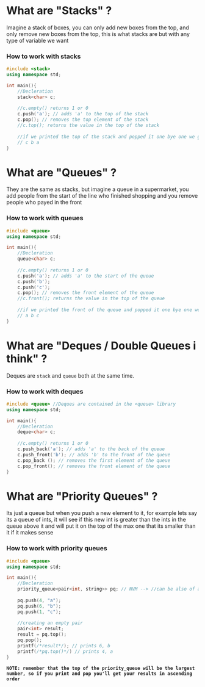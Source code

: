 # What are "Stacks" ?
Imagine a stack of boxes, you can only add new boxes from the top, and only remove new boxes from the top, this is what stacks are but with any type of variable we want

### How to work with stacks
```c++
#include <stack>
using namespace std;

int main(){
	//Decleration
	stack<char> c;
	
	//c.empty() returns 1 or 0
	c.push('a'); // adds 'a' to the top of the stack
	c.pop(); // removes the top element of the stack
	//c.top(); returns the value in the top of the stack
	
	//if we printed the top of the stack and popped it one bye one we get
	// c b a
}
```

# What are "Queues" ?
They are the same as stacks, but imagine a queue in a supermarket, you add people from the start of the line who finished shopping and you remove people who payed in the front

### How to work with queues
```c++
#include <queue>
using namespace std;

int main(){
	//Decleration
	queue<char> c;
	
	//c.empty() returns 1 or 0
	c.push('a'); // adds 'a' to the start of the queue
	c.push('b');
	c.push('c');
	c.pop(); // removes the front element of the queue
	//c.front(); returns the value in the top of the queue
	
	//if we printed the front of the queue and popped it one bye one we get
	// a b c
}
```

# What are "Deques / Double Queues i think" ?
Deques are `stack` and `queue` both at the same time.

### How to work with deques
```c++
#include <queue> //Deques are contained in the <queue> library
using namespace std;

int main(){
	//Decleration
	deque<char> c;
	
	//c.empty() returns 1 or 0
	c.push_back('a'); // adds 'a' to the back of the queue
	c.push_front('b'); // adds 'b' to the front of the queue
	c.pop_back (); // removes the first element of the queue 
	c.pop_front(); // removes the front element of the queue
}
```

# What are "Priority Queues" ?
Its just a queue but when you push a new element to it, for example lets say its a queue of ints, it will see if this new int is greater than the ints in the queue above it and will put it on the top of the max one that its smaller than it if it makes sense

### How to work with priority queues
```c++
#include <queue>
using namespace std;

int main(){
	//Decleration
	priority_queue<pair<int, string>> pq; // NVM --> //can be also of a single type, pq works with pairs just like the sorting function
	
	pq.push(4, "a");
	pq.push(6, "b");
	pq.push(1, "c");
	
	//creating an empty pair
	pair<int> result;
	result = pq.top();
	pq.pop();
	printf(/*result*/); // prints 6, b
	printf(/*pq.top()*/) // prints 4, a
}
```
**`NOTE: remember that the top of the priority_queue will be the largest number, so if you print and pop you'll get your results in ascending order`**